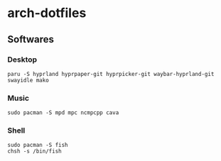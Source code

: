 # arch-dotfiles

## Softwares

### Desktop

```
paru -S hyprland hyprpaper-git hyprpicker-git waybar-hyprland-git swayidle mako
```

### Music

```
sudo pacman -S mpd mpc ncmpcpp cava
```

### Shell

```
sudo pacman -S fish
chsh -s /bin/fish
```
